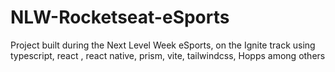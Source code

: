 # NLW-Rocketseat-eSports
Project built during the Next Level Week eSports, on the Ignite track using typescript, react , react native, prism, vite, tailwindcss, Hopps among others
